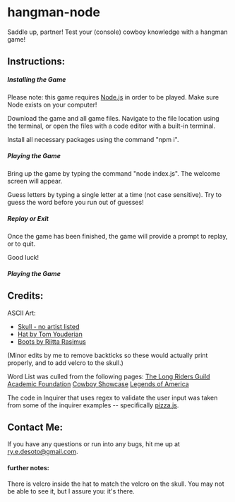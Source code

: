 # hangman-node

Saddle up, partner! Test your (console) cowboy knowledge with a hangman game!

## Instructions:

##### Installing the Game

Please note: this game requires [Node.js](https://nodejs.org/en/) in order to be played. Make sure Node exists on your computer!

Download the game and all game files. Navigate to the file location using the terminal, or open the files with a code editor with a built-in terminal.

Install all necessary packages using the command "npm i".

##### Playing the Game

Bring up the game by typing the command "node index.js". The welcome screen will appear.

Guess letters by typing a single letter at a time (not case sensitive). Try to guess the word before you run out of guesses!

##### Replay or Exit

Once the game has been finished, the game will provide a prompt to replay, or to quit.

Good luck!

##### Playing the Game

## Credits:

ASCII Art:

-   [Skull - no artist listed](http://www.asciiworld.com/-Death-Co-.html)
-   [Hat by Tom Youderian](https://www.asciiart.eu/clothing-and-accessories/hats)
-   [Boots by Riitta Rasimus](https://www.asciiart.eu/clothing-and-accessories/footwear)

(Minor edits by me to remove backticks so these would actually print properly, and to add velcro to the skull.)

Word List was culled from the following pages:
[The Long Riders Guild Academic Foundation](http://www.lrgaf.org/guide/western-cowboy.htm)
[Cowboy Showcase](http://www.cowboyshowcase.com/the-people--the-land.html#.XBE-_ydRf_Q)
[Legends of America](https://www.legendsofamerica.com/we-slang/)

The code in Inquirer that uses regex to validate the user input was taken from some of the inquirer examples -- specifically [pizza.js](https://github.com/SBoudrias/Inquirer.js/blob/master/packages/inquirer/examples/pizza.js).

## Contact Me:

If you have any questions or run into any bugs, hit me up at ry.e.desoto@gmail.com.

#### further notes:

There is velcro inside the hat to match the velcro on the skull. You may not be able to see it, but I assure you: it's there.
